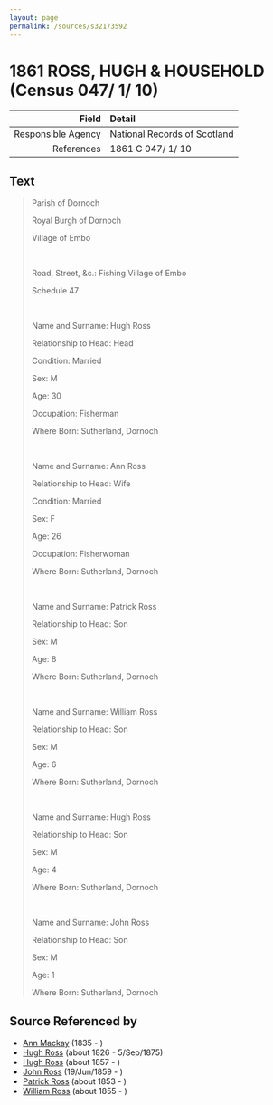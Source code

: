 ```yaml
---
layout: page
permalink: /sources/s32173592
---
```


# 1861 ROSS, HUGH & HOUSEHOLD (Census 047/ 1/ 10)

Field | Detail
---:|:---
Responsible Agency | National Records of Scotland
References | 1861 C 047/ 1/ 10

## Text

> Parish of Dornoch
>
> Royal Burgh of Dornoch
>
> Village of Embo
>
> <br/>
>
> Road, Street, &c.: Fishing Village of Embo
>
> Schedule 47
>
> <br/>
>
> Name and Surname: Hugh Ross
>
> Relationship to Head: Head
>
> Condition: Married
>
> Sex: M
>
> Age: 30
>
> Occupation: Fisherman
>
> Where Born: Sutherland, Dornoch
>
> <br/>
>
> Name and Surname: Ann Ross
>
> Relationship to Head: Wife
>
> Condition: Married
>
> Sex: F
>
> Age: 26
>
> Occupation: Fisherwoman
>
> Where Born: Sutherland, Dornoch
>
> <br/>
>
> Name and Surname: Patrick Ross
>
> Relationship to Head: Son
>
> Sex: M
>
> Age: 8
>
> Where Born: Sutherland, Dornoch
>
> <br/>
>
> Name and Surname: William Ross
>
> Relationship to Head: Son
>
> Sex: M
>
> Age: 6
>
> Where Born: Sutherland, Dornoch
>
> <br/>
>
> Name and Surname: Hugh Ross
>
> Relationship to Head: Son
>
> Sex: M
>
> Age: 4
>
> Where Born: Sutherland, Dornoch
>
> <br/>
>
> Name and Surname: John Ross
>
> Relationship to Head: Son
>
> Sex: M
>
> Age: 1
>
> Where Born: Sutherland, Dornoch
>

## Source Referenced by

* [Ann Mackay](../people/@59598912@-ann-mackay-b1835-d.md) (1835 - )
* [Hugh Ross](../people/@10594034@-hugh-ross-b1826-d1875-9-5.md) (about 1826 - 5/Sep/1875)
* [Hugh Ross](../people/@33375290@-hugh-ross-b1857-d.md) (about 1857 - )
* [John Ross](../people/@75057664@-john-ross-b1859-6-19-d.md) (19/Jun/1859 - )
* [Patrick Ross](../people/@62001920@-patrick-ross-b1853-d.md) (about 1853 - )
* [William Ross](../people/@91623667@-william-ross-b1855-d.md) (about 1855 - )
